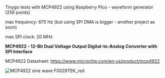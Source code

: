 
Tinygo tests with MCP4922 using Raspberry Pico - waveform generator (256 points)

max frequency: 675 Hz (but using SPI DMA is bigger - another project as soon)  

max SPI clock: 20 MHz 

**MCP4922 - 12-Bit Dual Voltage Output Digital-to-Analog Converter with SPI Interface**

MCP4922 Datasheet:  https://www.microchip.com/en-us/product/mcp4922



![MCP4922 sine wave F0029TEK_red](https://github.com/Gustavomurta/tinyGo_my_experiments/assets/4587366/0b8a37f9-ebf7-4a92-ac07-141e25900fae)
